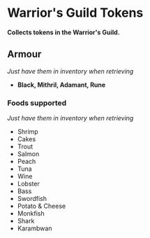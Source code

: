 # Warrior's Guild Tokens

**Collects tokens in the Warrior's Guild.**
<br>

## Armour

*Just have them in inventory when retrieving*

- **Black, Mithril, Adamant, Rune**

### Foods supported

*Just have them in inventory when retrieving*

- Shrimp
- Cakes
- Trout
- Salmon
- Peach
- Tuna
- Wine
- Lobster
- Bass
- Swordfish
- Potato & Cheese
- Monkfish
- Shark
- Karambwan